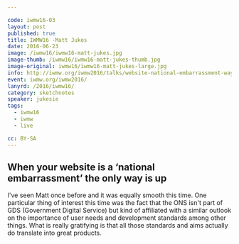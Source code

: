 ```yaml
---

code: iwmw16-03
layout: post
published: true
title: IWMW16 -Matt Jukes 
date: 2016-06-23
image: /iwmw16/iwmw16-matt-jukes.jpg
image-thumb: /iwmw16/iwmw16-matt-jukes-thumb.jpg
image-original: iwmw16/iwmw16-matt-jukes-large.jpg
info: http://iwmw.org/iwmw2016/talks/website-national-embarrassment-way/
event: iwmw.org/iwmw2016/
lanyrd: /2016/iwmw16/
category: sketchnotes
speaker: jukesie
tags:
  - iwmw16
  - iwmw
  - live

cc: BY-SA
---
```



## When your website is a ‘national embarrassment’ the only way is up ##

I've seen Matt once before and it was equally smooth this time. One particular thing of interest this time was the fact that the ONS isn't part of GDS (Government Digital Service) but kind of affiliated with a similar outlook on the importance of user needs and development standards among other things. What is really gratifying is that all those standards and aims actually do translate into great products.
